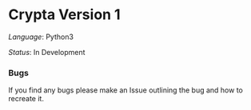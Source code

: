 # Crypta Version 1

*Language*: Python3

*Status*: In Development

### Bugs

If you find any bugs please make an Issue outlining the bug and how to recreate it.
